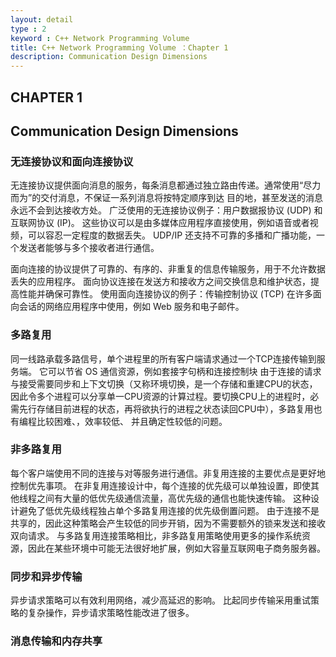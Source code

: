 ```yaml
---
layout: detail
type : 2
keyword : C++ Network Programming Volume
title: C++ Network Programming Volume ：Chapter 1
description: Communication Design Dimensions
---
```


## CHAPTER 1
## Communication Design Dimensions


### 无连接协议和面向连接协议

无连接协议提供面向消息的服务，每条消息都通过独立路由传递。通常使用“尽力而为”的交付消息，不保证一系列消息将按特定顺序到达
目的地，甚至发送的消息永远不会到达接收方处。
广泛使用的无连接协议例子：用户数据报协议 (UDP) 和互联网协议 (IP)。
这些协议可以是由多媒体应用程序直接使用，例如语音或者视频，可以容忍一定程度的数据丢失。 
UDP/IP 还支持不可靠的多播和广播功能，一个发送者能够与多个接收者进行通信。

面向连接的协议提供了可靠的、有序的、非重复的信息传输服务，用于不允许数据丢失的应用程序。
面向协议连接在发送方和接收方之间交换信息和维护状态，提高性能并确保可靠性。
使用面向连接协议的例子：传输控制协议 (TCP)
在许多面向会话的网络应用程序中使用，例如 Web 服务和电子邮件。

### 多路复用

同一线路承载多路信号，单个进程里的所有客户端请求通过一个TCP连接传输到服务端。
它可以节省 OS 通信资源，例如套接字句柄和连接控制块
由于连接的请求与接受需要同步和上下文切换（又称环境切换，是一个存储和重建CPU的状态，因此令多个进程可以分享单一CPU资源的计算过程。要切换CPU上的进程时，必需先行存储目前进程的状态，再将欲执行的进程之状态读回CPU中），多路复用也有编程比较困难、，效率较低、
并且确定性较低的问题。

### 非多路复用

每个客户端使用不同的连接与对等服务进行通信。非复用连接的主要优点是更好地控制优先事项。
在非复用连接设计中，每个连接的优先级可以单独设置，即使其他线程之间有大量的低优先级通信流量，高优先级的通信也能快速传输。
这种设计避免了低优先级线程独占单个多路复用连接的优先级倒置问题。
由于连接不是共享的，因此这种策略会产生较低的同步开销，因为不需要额外的锁来发送和接收双向请求。
与多路复用连接策略相比，非多路复用策略使用更多的操作系统资源，因此在某些环境中可能无法很好地扩展，例如大容量互联网电子商务服务器。

### 同步和异步传输

异步请求策略可以有效利用网络，减少高延迟的影响。 
比起同步传输采用重试策略的复杂操作，异步请求策略性能改进了很多。

### 消息传输和内存共享
